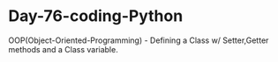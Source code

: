 # Day-76-coding-Python
OOP(Object-Oriented-Programming) - Defining a Class w/ Setter,Getter methods and a Class variable.
